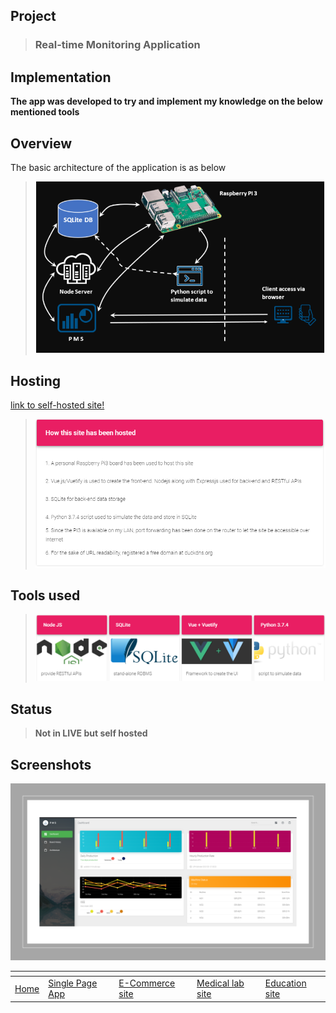 ## Project
> ### Real-time Monitoring Application

## Implementation
**The app was developed to try and implement my knowledge on the below mentioned tools**

## Overview
The basic architecture of the application is as below

> ![](images/pms-arch.png)

## Hosting
[link to self-hosted site!](http://rootit.duckdns.org:3000/)

> ![](images/pms-hosting.png)

## Tools used

> ![](images/pms-tools.png)

## Status

> **Not in LIVE but self hosted**

## Screenshots
![](images/pms1.png)

[]()  | []() | []() | []() | []()
------|------| -----|------|----- 
[Home](https://ajaymy.github.io/freelance-projects/) | [Single Page App](projects/singlepage) | [E-Commerce site](ecommerce) | [Medical lab site](lab) | [Education site](projects/education)



